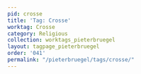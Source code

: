 ```yaml
---
pid: crosse
title: 'Tag: Crosse'
worktag: Crosse
category: Religious
collection: worktags_pieterbruegel
layout: tagpage_pieterbruegel
order: '041'
permalink: "/pieterbruegel/tags/crosse/"
---
```

